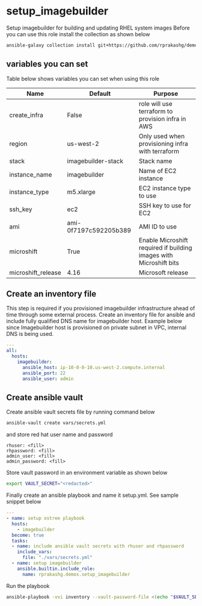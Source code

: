 # setup_imagebuilder
Setup imagebuilder  for building and updating RHEL system images
Before you can use this role install the collection as shown below

```sh
ansible-galaxy collection install git+https://github.com/rprakashg/demos.git,main
```

## variables you can set 
Table below shows variables you can set when using this role

| Name        | Default | Purpose | 
|------       | ------- | ------- | 
| create_infra | False | role will use terraform to provision infra in AWS |
| region | us-west-2 | Only used when provisioning infra with terraform |
| stack | imagebuilder-stack | Stack name |
| instance_name | imagebuilder | Name of EC2 instance |
| instance_type | m5.xlarge | EC2 instance type to use |
| ssh_key | ec2 | SSH key to use for EC2 |
| ami | ami-0f7197c592205b389 | AMI ID to use |
| microshift | True | Enable Microshift required if building images with Microshift bits |
| microshift_release | 4.16 | Microsoft release |

## Create an inventory file
This step is required if you provisioned imagebuilder infrastructure ahead of time through some external process. Create an inventory file for ansible and include fully qualified DNS name for imagebuilder host. Example below since Imagebuilder host is provisioned on private subnet in VPC, internal DNS is being used.

```yaml
---
all:
  hosts:
    imagebuilder:
      ansible_host: ip-10-0-0-10.us-west-2.compute.internal
      ansible_port: 22
      ansible_user: admin
```

## Create ansible vault
Create ansible vault secrets file by running command below

```sh
ansible-vault create vars/secrets.yml
```

and store red hat user name and password

```
rhuser: <fill>
rhpassword: <fill>
admin_user: <fill>
admin_password: <fill>
```
Store vault password in an environment variable as shown below

```sh
export VAULT_SECRET="<redacted>"
```

Finally create an ansible playbook and name it setup.yml. See sample snippet below

```yml
---
- name: setup ostree playbook
  hosts:
    - imagebuilder
  become: true  
  tasks:
  - name: include ansible vault secrets with rhuser and rhpassword
    include_vars:
      file: "./vars/secrets.yml"
  - name: setup imagebuilder
    ansible.builtin.include_role:
      name: rprakashg.demos.setup_imagebuilder
```

Run the playbook

```sh
ansible-playbook -vvi inventory --vault-password-file <(echo "$VAULT_SECRET") setup.yml

```
